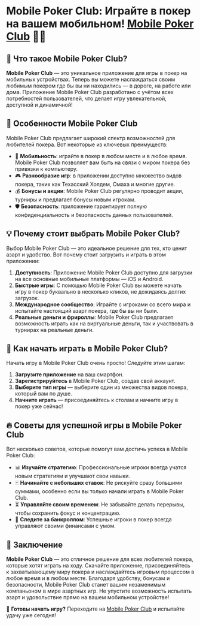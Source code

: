 # Mobile Poker Club: Играйте в покер на вашем мобильном! [Mobile Poker Club](https://playmopo.com/PKRROM) 🎰📱

## 🎯 Что такое Mobile Poker Club?

**Mobile Poker Club** — это уникальное приложение для игры в покер на мобильных устройствах. Теперь вы можете наслаждаться своим любимым покером где бы вы ни находились — в дороге, на работе или дома. Приложение Mobile Poker Club разработано с учётом всех потребностей пользователей, что делает игру увлекательной, доступной и динамичной!

## 📱 Особенности Mobile Poker Club

Mobile Poker Club предлагает широкий спектр возможностей для любителей покера. Вот некоторые из ключевых преимуществ:

- 📱 **Мобильность**: играйте в покер в любом месте и в любое время. Mobile Poker Club позволяет вам быть на связи с миром покера без привязки к компьютеру.
- 🎮 **Разнообразие игр**: в приложении доступно множество видов покера, таких как Техасский Холдем, Омаха и многие другие.
- 💰 **Бонусы и акции**: Mobile Poker Club регулярно проводит акции, турниры и предлагает бонусы новым игрокам.
- 🛡️ **Безопасность**: приложение гарантирует полную конфиденциальность и безопасность данных пользователей.

## 💡 Почему стоит выбрать Mobile Poker Club?

Выбор Mobile Poker Club — это идеальное решение для тех, кто ценит азарт и удобство. Вот почему стоит загрузить и играть в этом приложении:

1. **Доступность**: Приложение Mobile Poker Club доступно для загрузки на все основные мобильные платформы — iOS и Android.
2. **Быстрые игры**: С помощью Mobile Poker Club вы можете начать игру в покер буквально в несколько кликов, не дожидаясь долгих загрузок.
3. **Международное сообщество**: Играйте с игроками со всего мира и испытайте настоящий азарт покера, где бы вы ни были.
4. **Реальные деньги и фрироллы**: Mobile Poker Club предлагает возможность играть как на виртуальные деньги, так и участвовать в турнирах на реальные деньги.

## 🎉 Как начать играть в Mobile Poker Club?

Начать игру в Mobile Poker Club очень просто! Следуйте этим шагам:

1. **Загрузите приложение** на ваш смартфон.
2. **Зарегистрируйтесь** в Mobile Poker Club, создав свой аккаунт.
3. **Выберите тип игры** — выберите один из множества видов покера, который вам по душе.
4. **Начните играть** — присоединяйтесь к столам и начните игру в покер уже сейчас!

## 🔥 Советы для успешной игры в Mobile Poker Club

Вот несколько советов, которые помогут вам достичь успеха в Mobile Poker Club:

- 📊 **Изучайте стратегию**: Профессиональные игроки всегда учатся новым стратегиям и улучшают свои навыки.
- 🃏 **Начинайте с небольших ставок**: Не рискуйте сразу большими суммами, особенно если вы только начали играть в Mobile Poker Club.
- ⏳ **Управляйте своим временем**: Не забывайте делать перерывы, чтобы сохранить фокус и концентрацию.
- 💸 **Следите за банкроллом**: Успешные игроки в покер всегда управляют своими финансами с умом.

## 🌟 Заключение

**Mobile Poker Club** — это отличное решение для всех любителей покера, которые хотят играть на ходу. Скачайте приложение, присоединяйтесь к захватывающему миру покера и наслаждайтесь игровым процессом в любое время и в любом месте. Благодаря удобству, бонусам и безопасности, Mobile Poker Club станет вашим незаменимым компаньоном в мире азартных игр. Не упустите возможность испытать азарт и удовольствие прямо на вашем мобильном устройстве!

🎯 **Готовы начать игру?** Переходите на [Mobile Poker Club](https://playmopo.com/PKRROM) и испытайте удачу уже сегодня!

